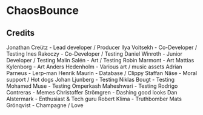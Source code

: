 # ChaosBounce

## Credits
Jonathan Creütz - Lead developer / Producer
Ilya Voitsekh - Co-Developer / Testing
Ines Rakoczy - Co-Developer / Testing
Daniel Winroth - Junior Developer / Testing
Malin Salén - Art / Testing
Robin Marmont - Art
Mattias Kylenborg - Art
Anders Hedenholm - Various art / music assets
Adrian Parneus - Lerp-man
Henrik Maurin - Database / Clippy
Staffan Näse - Moral support / Hot dogs
Johan Ljunberg - Testing
Niklas Bougt - Testing
Mohamed Muse - Testing
Omperkash Maheshwari - Testing
Rodrigo Contreras - Memes
Christoffer Strömgren - Dashing good looks
Dan Alstermark - Enthusiast & Tech guru
Robert Klima - Truthbomber
Mats Grönqvist - Champagne / Love 
